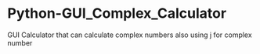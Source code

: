 # Python-GUI_Complex_Calculator
GUI Calculator that can calculate complex numbers also using j for complex number

